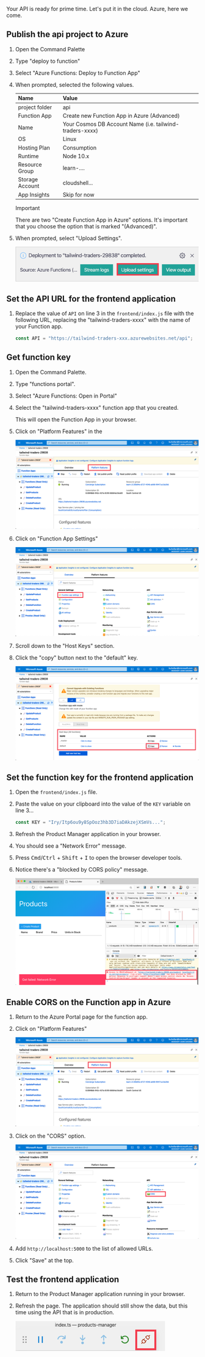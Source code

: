 Your API is ready for prime time. Let's put it in the cloud. Azure, here we come.

## Publish the api project to Azure

1. Open the Command Palette

1. Type "deploy to function"

1. Select "Azure Functions: Deploy to Function App"

1. When prompted, selected the following values.

   | Name            | Value                                                    |
   | --------------- | -------------------------------------------------------- |
   | project folder  | api                                                      |
   | Function App    | Create new Function App in Azure (Advanced)              |
   | Name            | Your Cosmos DB Account Name (i.e. tailwind-traders-xxxx) |
   | OS              | Linux                                                    |
   | Hosting Plan    | Consumption                                              |
   | Runtime         | Node 10.x                                                |
   | Resource Group  | learn-....                                               |
   | Storage Account | cloudshell...                                            |
   | App Insights    | Skip for now                                             |

   > [!IMPORTANT]
   > There are two "Create Function App in Azure" options. It's important that you choose the option that is marked "(Advanced)".

1. When prompted, select "Upload Settings".

   ![VS Code notification asking if you want to upload settings](../media/upload-settings.png)

## Set the API URL for the frontend application

1. Replace the value of `API` on line 3 in the `frontend/index.js` file with the following URL, replacing the "tailwind-traders-xxxx" with the name of your Function app.

   ```javascript
   const API = "https://tailwind-traders-xxx.azurewebsites.net/api";
   ```

## Get function key

1. Open the Command Palette.

1. Type "functions portal".

1. Select "Azure Functions: Open in Portal"

1. Select the "tailwind-traders-xxxx" function app that you created.

   This will open the Function App in your browser.

1. Click on "Platform Features" in the

   ![Azure portal with red box outlining the "Platform features" tab](../media/platform-features.png)

1. Click on "Function App Settings"

   ![Azure portal with red box outlining the "Function app settings" option](../media/function-app-settings.png)

1. Scroll down to the "Host Keys" section.

1. Click the "copy" button next to the "default" key.

   ![Azure portal with red box outlining the "Host keys" section and the copy button for the default key](../media/copy-default-key.png)

## Set the function key for the frontend application

1. Open the `frontend/index.js` file.

1. Paste the value on your clipboard into the value of the `KEY` variable on line 3...

   ```javascript
   const KEY = "Iry/Itp6ou9y8SpOoz3hb3D7iaDAkzejXSmVs...";
   ```

1. Refresh the Product Manager application in your browser.

1. You should see a "Network Error" message.

1. Press <kbd>Cmd</kbd>/<kbd>Ctrl</kbd> + <kbd>Shift</kbd> + <kbd>I</kbd> to open the browser developer tools.

1. Notice there's a "blocked by CORS policy" message.

   ![Browser developer tools showing a "blocked by CORS" error message in the console](../media/blocked-by-cors.png)

## Enable CORS on the Function app in Azure

1. Return to the Azure Portal page for the function app.

1. Click on "Platform Features"

   ![Azure portal with red box outlining the "Platform features" tab](../media/platform-features.png)

1. Click on the "CORS" option.

   ![Azure portal with red box outlining the "Platform features" tab](../media/cors-option.png)

1. Add `http://localhost:5000` to the list of allowed URLs.

1. Click "Save" at the top.

## Test the frontend application

1. Return to the Product Manager application running in your browser.

1. Refresh the page. The application should still show the data, but this time using the API that is in production.

   ![Product Manager application shown populated with data](../media/terminate-debug-process.png)
